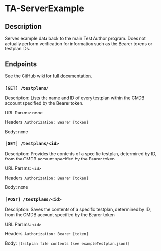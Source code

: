 # TA-ServerExample

## Description
Serves example data back to the main Test Author program. Does not actually perform verification for information such as the Bearer tokens or testplan IDs.

## Endpoints
See the GitHub wiki for [full documentation](https://github.com/TiiLeaf/TA-ServerExample/wiki/Endpoint-Specifications).

### `[GET] /testplans/`
Description: Lists the name and ID of every testplan within the CMDB account specified by the Bearer token.

URL Params: none

Headers: `Authorization: Bearer [token]`

Body: none

### `[GET] /testplans/<id>`
Description: Provides the contents of a specific testplan, determined by ID, from the CMDB account specified by the Bearer token.

URL Params: `<id>`

Headers: `Authorization: Bearer [token]`

Body: none

### `[POST] /testplans/<id>`
Description: Saves the contents of a specific testplan, determined by ID, from the CMDB account specified by the Bearer token.

URL Params: `<id>`

Headers: `Authorization: Bearer [token]`

Body: `[testplan file contents (see exampleTestplan.json)]`
